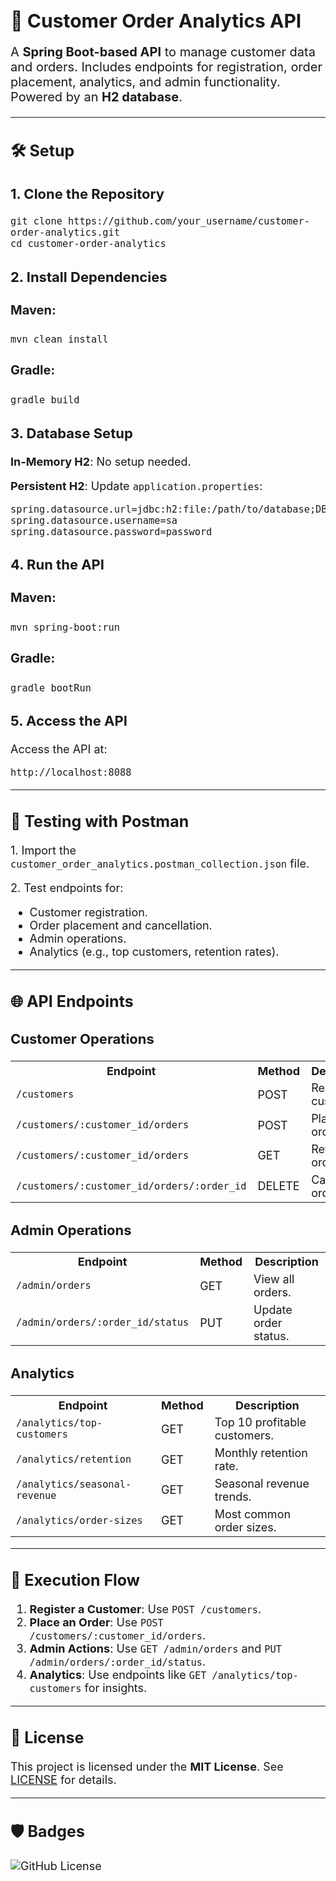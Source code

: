 <h1 style="font-size: 30px;">🚀 Customer Order Analytics API</h1>

<p style="font-size: 20px;">
  A <strong>Spring Boot-based API</strong> to manage customer data and orders. Includes endpoints for registration, order placement, analytics, and admin functionality. Powered by an <strong>H2 database</strong>.
</p>

---

<h2 style="font-size: 25px;">🛠️ Setup</h2>

<h3 style="font-size: 22px;">1. Clone the Repository</h3>

<pre style="font-size: 18px;">
<code>git clone https://github.com/your_username/customer-order-analytics.git
cd customer-order-analytics</code>
</pre>

<h3 style="font-size: 22px;">2. Install Dependencies</h3>

<h4 style="font-size: 20px;">Maven:</h4>
<pre style="font-size: 18px;">
<code>mvn clean install</code>
</pre>

<h4 style="font-size: 20px;">Gradle:</h4>
<pre style="font-size: 18px;">
<code>gradle build</code>
</pre>

<h3 style="font-size: 22px;">3. Database Setup</h3>

<p style="font-size: 18px;">
  <strong>In-Memory H2</strong>: No setup needed.
</p>

<p style="font-size: 18px;">
  <strong>Persistent H2</strong>: Update <code>application.properties</code>:
</p>

<pre style="font-size: 18px;">
<code>spring.datasource.url=jdbc:h2:file:/path/to/database;DB_CLOSE_DELAY=-1
spring.datasource.username=sa
spring.datasource.password=password</code>
</pre>

<h3 style="font-size: 22px;">4. Run the API</h3>

<h4 style="font-size: 20px;">Maven:</h4>
<pre style="font-size: 18px;">
<code>mvn spring-boot:run</code>
</pre>

<h4 style="font-size: 20px;">Gradle:</h4>
<pre style="font-size: 18px;">
<code>gradle bootRun</code>
</pre>

<h3 style="font-size: 22px;">5. Access the API</h3>

<p style="font-size: 18px;">
  Access the API at:
</p>

<pre style="font-size: 18px;">
<code>http://localhost:8088</code>
</pre>

---

<h2 style="font-size: 25px;">🧪 Testing with Postman</h2>

<p style="font-size: 18px;">
  1. Import the <code>customer_order_analytics.postman_collection.json</code> file.
</p>

<p style="font-size: 18px;">
  2. Test endpoints for:
</p>

<ul style="font-size: 18px;">
  <li>Customer registration.</li>
  <li>Order placement and cancellation.</li>
  <li>Admin operations.</li>
  <li>Analytics (e.g., top customers, retention rates).</li>
</ul>

---

<h2 style="font-size: 25px;">🌐 API Endpoints</h2>

<h3 style="font-size: 22px;">Customer Operations</h3>

<table style="font-size: 18px;">
  <tr>
    <th>Endpoint</th>
    <th>Method</th>
    <th>Description</th>
  </tr>
  <tr>
    <td><code>/customers</code></td>
    <td>POST</td>
    <td>Register a customer.</td>
  </tr>
  <tr>
    <td><code>/customers/:customer_id/orders</code></td>
    <td>POST</td>
    <td>Place an order.</td>
  </tr>
  <tr>
    <td><code>/customers/:customer_id/orders</code></td>
    <td>GET</td>
    <td>Retrieve orders.</td>
  </tr>
  <tr>
    <td><code>/customers/:customer_id/orders/:order_id</code></td>
    <td>DELETE</td>
    <td>Cancel an order.</td>
  </tr>
</table>

<h3 style="font-size: 22px;">Admin Operations</h3>

<table style="font-size: 18px;">
  <tr>
    <th>Endpoint</th>
    <th>Method</th>
    <th>Description</th>
  </tr>
  <tr>
    <td><code>/admin/orders</code></td>
    <td>GET</td>
    <td>View all orders.</td>
  </tr>
  <tr>
    <td><code>/admin/orders/:order_id/status</code></td>
    <td>PUT</td>
    <td>Update order status.</td>
  </tr>
</table>

<h3 style="font-size: 22px;">Analytics</h3>

<table style="font-size: 18px;">
  <tr>
    <th>Endpoint</th>
    <th>Method</th>
    <th>Description</th>
  </tr>
  <tr>
    <td><code>/analytics/top-customers</code></td>
    <td>GET</td>
    <td>Top 10 profitable customers.</td>
  </tr>
  <tr>
    <td><code>/analytics/retention</code></td>
    <td>GET</td>
    <td>Monthly retention rate.</td>
  </tr>
  <tr>
    <td><code>/analytics/seasonal-revenue</code></td>
    <td>GET</td>
    <td>Seasonal revenue trends.</td>
  </tr>
  <tr>
    <td><code>/analytics/order-sizes</code></td>
    <td>GET</td>
    <td>Most common order sizes.</td>
  </tr>
</table>

---

<h2 style="font-size: 25px;">🔄 Execution Flow</h2>

<ol style="font-size: 18px;">
  <li><strong>Register a Customer</strong>: Use <code>POST /customers</code>.</li>
  <li><strong>Place an Order</strong>: Use <code>POST /customers/:customer_id/orders</code>.</li>
  <li><strong>Admin Actions</strong>: Use <code>GET /admin/orders</code> and <code>PUT /admin/orders/:order_id/status</code>.</li>
  <li><strong>Analytics</strong>: Use endpoints like <code>GET /analytics/top-customers</code> for insights.</li>
</ol>

---

<h2 style="font-size: 25px;">📜 License</h2>

<p style="font-size: 18px;">
  This project is licensed under the <strong>MIT License</strong>. See <a href="LICENSE">LICENSE</a> for details.
</p>

---

<h2 style="font-size: 25px;">🛡️ Badges</h2>

<p style="font-size: 18px;">
  <img src="https://img.shields.io/github/license/your_username/customer-order-analytics?style=for-the-badge" alt="GitHub License">
  <img src="https://img.shields.io/github/actions/workflow/status/your_username/c
